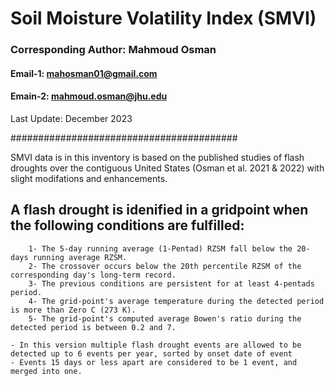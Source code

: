 # Soil Moisture Volatility Index (SMVI)
### Corresponding Author: Mahmoud Osman
#### Email-1: mahosman01@gmail.com
#### Emain-2: mahmoud.osman@jhu.edu

Last Update: December 2023

#########################################

SMVI data is in this inventory is based on the published studies of flash droughts over the contiguous United States (Osman et al. 2021 & 2022) with slight modifations and enhancements.

## A flash drought is idenified in a gridpoint when the following conditions are fulfilled:

		1- The 5-day running average (1-Pentad) RZSM fall below the 20-days running average RZSM.
		2- The crossover occurs below the 20th percentile RZSM of the corresponding day's long-term record.
		3- The previous conditions are persistent for at least 4-pentads period.
		4- The grid-point's average temperature during the detected period is more than Zero C (273 K).
		5- The grid-point's computed average Bowen's ratio during the detected period is between 0.2 and 7.

	- In this version multiple flash drought events are allowed to be detected up to 6 events per year, sorted by onset date of event
	- Events 15 days or less apart are considered to be 1 event, and merged into one.
